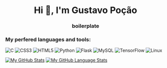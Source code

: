 <h1 align="center">Hi 👋, I'm Gustavo Poção</h1>
<h3 align="center">boilerplate</h3>


<h3 align="left">My perfered languages and tools:</h3>

![C](https://img.shields.io/badge/c-%2300599C.svg?style=for-the-badge&logo=c&logoColor=white)
![CSS3](https://img.shields.io/badge/css3-%231572B6.svg?style=for-the-badge&logo=css3&logoColor=white)
![HTML5](https://img.shields.io/badge/html5-%23E34F26.svg?style=for-the-badge&logo=html5&logoColor=white)
![Python](https://img.shields.io/badge/python-3670A0?style=for-the-badge&logo=python&logoColor=ffdd54)
![Flask](https://img.shields.io/badge/flask-%23000.svg?style=for-the-badge&logo=flask&logoColor=white)
![MySQL](https://img.shields.io/badge/mysql-%2300f.svg?style=for-the-badge&logo=mysql&logoColor=white)
![TensorFlow](https://img.shields.io/badge/TensorFlow-%23FF6F00.svg?style=for-the-badge&logo=TensorFlow&logoColor=white)
![Linux](https://img.shields.io/badge/Linux-FCC624?style=for-the-badge&logo=linux&logoColor=black)


[![My GitHub Stats](https://github-readme-stats.vercel.app/api/?username=gugajazz&count_private=true&theme=tokyonight&showicons=true)]()
[![My GitHub Language Stats](https://github-readme-stats.vercel.app/api/top-langs/?username=gugajazz&langs_count=5&theme=tokyonight)]()
